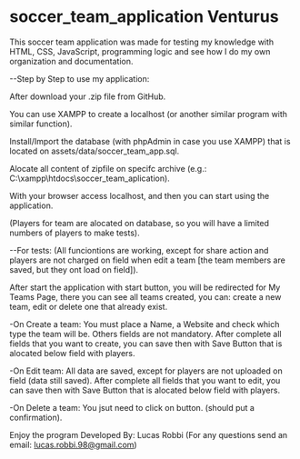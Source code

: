 # soccer_team_application Venturus

This soccer team application was made for testing my knowledge with HTML, CSS, JavaScript, programming logic and see how I do my own organization and documentation.

--Step by Step to use my application:

After download your .zip file from GitHub.

You can use XAMPP to create a localhost (or another similar program with similar function).

Install/Import the database (with phpAdmin in case you use XAMPP) that is located on assets/data/soccer_team_app.sql.

Alocate all content of zipfile on specifc archive (e.g.: C:\xampp\htdocs\soccer_team_aplication).

With your browser access localhost, and then you can start using the application.


(Players for team are alocated on database, so you will have a limited numbers of players to make tests).

--For tests: (All funciontions are working, except for share action and players are not charged on field when edit a team [the team members are saved, but they ont load on field]).

After start the application with start button, you will be redirected for My Teams Page, there you can see all teams created, you can: create a new team, edit or delete one that already exist.

-On Create a team:
You must place a Name, a Website and check which type the team will be. Others fields are not mandatory.
After complete all fields that you want to create, you can save then with Save Button that is alocated below field with players.

-On Edit team:
All data are saved, except for players are not uploaded on field (data still saved).
After complete all fields that you want to edit, you can save then with Save Button that is alocated below field with players.

-On Delete a team:
You jsut need to click on button. (should put a confirmation).

Enjoy the program
Developed By: Lucas Robbi
(For any questions send an email: lucas.robbi.98@gmail.com)
